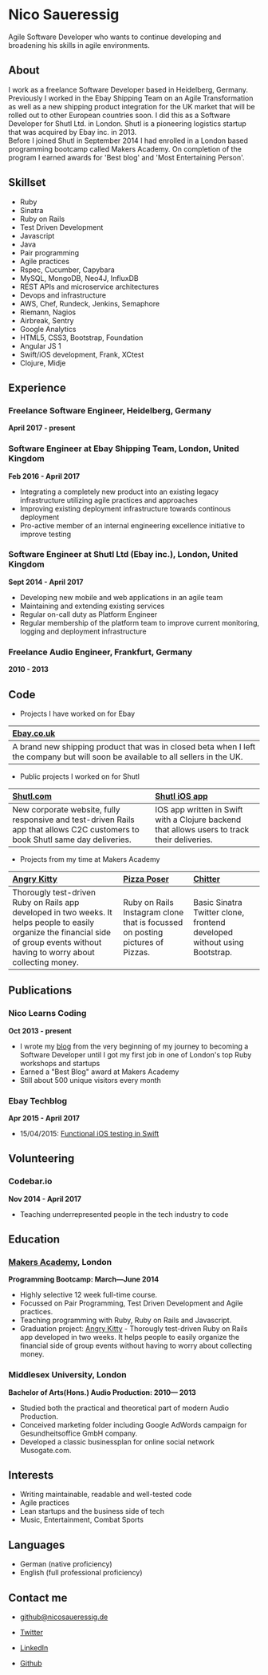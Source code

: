 Nico Saueressig
=========

Agile Software Developer who wants to continue developing and broadening his skills in agile environments.

About
---------------

I work as a freelance Software Developer based in Heidelberg, Germany. Previously I worked in the Ebay Shipping Team on an Agile Transformation as well as a new shipping product integration for the UK market that will be rolled out to other European countries soon. I did this as a Software Developer for Shutl Ltd. in London. Shutl is a pioneering logistics startup that was acquired by Ebay inc. in 2013.
<br>
Before I joined Shutl in September 2014 I had enrolled in a London based programming bootcamp called Makers Academy. On completion of the program I earned awards for 'Best blog' and 'Most Entertaining Person'.

Skillset
---------------

  - Ruby
  - Sinatra
  - Ruby on Rails
  - Test Driven Development
  - Javascript
  - Java
  - Pair programming
  - Agile practices
  - Rspec, Cucumber, Capybara
  - MySQL, MongoDB, Neo4J, InfluxDB
  - REST APIs and microservice architectures
  - Devops and infrastructure
  - AWS, Chef, Rundeck, Jenkins, Semaphore
  - Riemann, Nagios
  - Airbreak, Sentry
  - Google Analytics
  - HTML5, CSS3, Bootstrap, Foundation
  - Angular JS 1
  - Swift/iOS development, Frank, XCtest
  - Clojure, Midje


Experience
----------

### Freelance Software Engineer, Heidelberg, Germany
**April 2017 - present**

### Software Engineer at Ebay Shipping Team, London, United Kingdom
**Feb 2016 - April 2017**

  - Integrating a completely new product into an existing legacy infrastructure utilizing agile practices and approaches
  - Improving existing deployment infrastructure towards continous deployment
  - Pro-active member of an internal engineering excellence initiative to improve testing

### Software Engineer at Shutl Ltd (Ebay inc.), London, United Kingdom
**Sept 2014 - April 2017**

  - Developing new mobile and web applications in an agile team
  - Maintaining and extending existing services
  - Regular on-call duty as Platform Engineer
  - Regular membership of the platform team to improve current monitoring, logging and deployment infrastructure

### Freelance Audio Engineer, Frankfurt, Germany
**2010 - 2013**

Code
-------------

- Projects I have worked on for Ebay

| [Ebay.co.uk] |
|:--------------- |
| A brand new shipping product that was in closed beta when I left the company but will soon be available to all sellers in the UK. |

  - Public projects I worked on for Shutl

| [Shutl.com] | [Shutl iOS app]|
|:--------------- |:-------- |
| New corporate website, fully responsive and test-driven Rails app that allows C2C customers to book Shutl same day deliveries.| IOS app written in Swift with a Clojure backend that allows users to track their deliveries. |


  - Projects from my time at Makers Academy

| [Angry Kitty] | [Pizza Poser] | [Chitter] |
|:--------------- |:-------- |:--------- |
| Thorougly test-driven Ruby on Rails app developed in two weeks. It helps people to easily organize the financial side of group events without having to worry about collecting money.| Ruby on Rails Instagram clone that is focussed on posting pictures of Pizzas. | Basic Sinatra Twitter clone, frontend developed without using Bootstrap. |

Publications
---------
### Nico Learns Coding
**Oct 2013 - present**

  - I wrote my [blog] from the very beginning of my journey to becoming a Software Developer until I got my first job in one of London's top Ruby workshops and startups
  - Earned a "Best Blog" award at Makers Academy
  - Still about 500 unique visitors every month

### Ebay Techblog
**Apr 2015 - April 2017**

  - 15/04/2015: [Functional iOS testing in Swift]

Volunteering
---------
### Codebar.io
**Nov 2014 - April 2017**

  - Teaching underrepresented people in the tech industry to code

Education
----------

### [Makers Academy], London
**Programming Bootcamp: March&mdash;June 2014**

  - Highly selective 12 week full-time course.
  - Focussed on Pair Programming, Test Driven Development and Agile practices.
  - Teaching programming with Ruby, Ruby on Rails and Javascript.
  - Graduation project: [Angry Kitty] - Thorougly test-driven Ruby on Rails app developed in two weeks. It helps people to easily organize the financial side of group events without having to worry about collecting money.

### Middlesex University, London
**Bachelor of Arts(Hons.) Audio Production: 2010&mdash; 2013**

 - Studied both the practical and theoretical part of modern Audio Production.
 - Conceived marketing folder including Google AdWords campaign for Gesundheitsoffice GmbH company.
 - Developed a classic businessplan for online social network Musogate.com.

Interests
---------

- Writing maintainable, readable and well-tested code
- Agile practices
- Lean startups and the business side of tech
- Music, Entertainment, Combat Sports

Languages
---------

- German (native proficiency)
- English (full professional proficiency)

Contact me
-------

- [github@nicosaueressig.de]
- [Twitter]
- [LinkedIn]
- [Github]

  [Pizza Poser]:https://github.com/NicoSa/Pizza-Poser
  [Chitter]:https://github.com/NicoSa/Chitter
  [Angry Kitty]:https://github.com/NicoSa/Angry-Kitty

  [Makers Academy]:http://www.makersacademy.com
  [Functional iOS testing in Swift]:http://www.ebaytechblog.com/2015/04/15/functional-ios-testing-in-swift/
  [github@nicosaueressig.de]: mailto:github@nicosaueressig
  [GitHub]:https://github.com/nicosa
  [LinkedIn]:http://uk.linkedin.com/in/nicosaueressig
  [Twitter]:http://twitter.com/nicolrnscodin
  [blog]:http://nicolearnscoding.blogspot.com
  [Repositories on Github]:https://github.com/NicoSa?tab=repositories
  [Shutl.com]:http://shutl.com/uk
  [Ebay.co.uk]:http://ebay.co.uk
  [Shutl iOS app]:https://itunes.apple.com/gb/app/shutl/id958107403?mt=8
